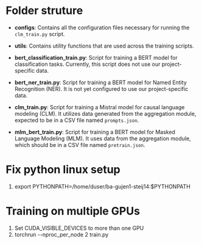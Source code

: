 # Folder struture
- **configs**: Contains all the configuration files necessary for running the `clm_train.py` script.
- **utils**: Contains utility functions that are used across the training scripts.


- **bert_classification_train.py**: Script for training a BERT model for classification tasks. Currently, this script does not use our project-specific data.
- **bert_ner_train.py**: Script for training a BERT model for Named Entity Recognition (NER). It is not yet configured to use our project-specific data.
- **clm_train.py**: Script for training a Mistral model for causal language modeling (CLM). It utilizes data generated from the aggregation module, expected to be in a CSV file named `prompts.json`.
- **mlm_bert_train.py**: Script for training a BERT model for Masked Language Modeling (MLM). It uses data from the aggregation module, which should be in a CSV file named `pretrain.json`.

# Fix python linux setup
1) export PYTHONPATH=/home/duser/ba-gujen1-steij14:$PYTHONPATH

# Training on multiple GPUs
1) Set CUDA_VISIBLE_DEVICES to more than one GPU
2) torchrun --nproc_per_node 2 train.py